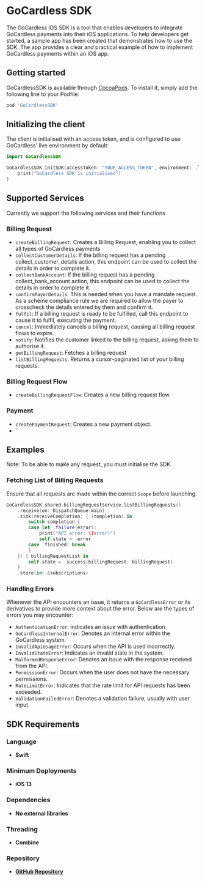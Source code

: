 # GoCardless SDK

The GoCardless iOS SDK is a tool that enables developers to integrate GoCardless payments into their iOS applications. 
To help developers get started, a sample app has been created that demonstrates how to use the SDK. 
The app provides a clear and practical example of how to implement GoCardless payments within an iOS app.

## Getting started

GoCardlessSDK is available through [CocoaPods](https://cocoapods.org). To install
it, simply add the following line to your Podfile:

```ruby
pod 'GoCardlessSDK'
```

## Initializing the client

The client is initialised with an access token, and is configured to use GoCardless' live environment by default:

```swift
import GoCardlessSDK

GoCardlessSDK.initSDK(accessToken: "YOUR_ACCESS_TOKEN", environment: .live) {
    print("GoCardless SDK is initialised")
}
```

## Supported Services
Currently we support the following services and their functions

### Billing Request
- `createBillingRequest`: Creates a Billing Request, enabling you to collect all types of GoCardless payments
- `collectCustomerDetails`: If the billing request has a pending collect_customer_details action, this endpoint can be used to collect the details in order to complete it.
- `collectBankAccount`: If the billing request has a pending collect_bank_account action, this endpoint can be used to collect the details in order to complete it.
- `confirmPayerDetails`: This is needed when you have a mandate request. As a scheme compliance rule we are required to allow the payer to crosscheck the details entered by them and confirm it.
- `fulfil`: If a billing request is ready to be fulfilled, call this endpoint to cause it to fulfil, executing the payment.
- `cancel`: Immediately cancels a billing request, causing all billing request flows to expire.
- `notify`: Notifies the customer linked to the billing request, asking them to authorise it.
- `getBillingRequest`: Fetches a billing request
- `listBillingRequests`: Returns a cursor-paginated list of your billing requests.

### Billing Request Flow
- `createBillingRequestFlow`: Creates a new billing request flow.

### Payment
- `createPaymentRequest`: Creates a new payment object.
- ``

## Examples

Note: To be able to make any request, you must initialise the SDK.

### Fetching List of Billing Requests

Ensure that all requests are made within the correct `Scope` before launching.

```swift
GoCardlessSDK.shared.billingRequestService.listBillingRequests()
    .receive(on: DispatchQueue.main)
    .sink(receiveCompletion: { (completion) in
        switch completion {
        case let .failure(error):
            print("API error: \(error)")
            self.state = .error
        case .finished: break
        }
    }) { billingRequestList in
        self.state = .success(billingRequest: billingRequest)
    }
    .store(in: &subscriptions)
```

### Handling Errors

Whenever the API encounters an issue, it returns a `GoCardlessError` or its derivatives to provide more context about the error. Below are the types of errors you may encounter:

- `AuthenticationError`: Indicates an issue with authentication.
- `GoCardlessInternalError`: Denotes an internal error within the GoCardless system.
- `InvalidApiUsageError`: Occurs when the API is used incorrectly.
- `InvalidStateError`: Indicates an invalid state in the system.
- `MalformedResponseError`: Denotes an issue with the response received from the API.
- `PermissionError`: Occurs when the user does not have the necessary permissions.
- `RateLimitError`: Indicates that the rate limit for API requests has been exceeded.
- `ValidationFailedError`: Denotes a validation failure, usually with user input.


## SDK Requirements

### Language
- **Swift**

### Minimum Deployments
- **iOS 13**

### Dependencies
- **No external libraries**

### Threading
- **Combine**

### Repository
- **[GitHub Repository](https://github.com/gocardless/gocardless-pro-ios-sdk)**
